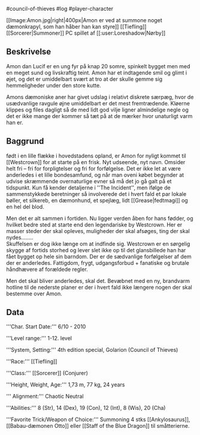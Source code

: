 #council-of-thieves #log #player-character

[[Image:Amon.jpg|right|400px|Amon er ved at summone noget dæmonkrapyl, som han håber han kan styre]]
[[Tiefling]] [[Sorcerer|Summoner]] PC spillet af [[:user:Loreshadow|Nørby]]

## Beskrivelse 

Amon dan Lucif er en ung fyr på knap 20 somre, spinkelt bygget men med en meget sund og livskraftig teint. Amon har et indtagende smil og glimt i øjet, og det er umiddelbart svært at tro at der skulle gemme sig hemmeligheder under den store kutte. 

Amons dæmoniske aner har givet udslag i relativt diskrete særpæg, hvor de usædvanlige ravgule øjne umiddelbart er det mest fremtrædende. Kløerne klippes og files dagligt så de med lidt god vilje ligner almindelige negle og det er ikke mange der kommer så tæt på at de mærker hvor unaturligt varm han er.

## Baggrund 

født i en lille flække i hovedstadens opland, er Amon for nyligt kommet til [[Westcrown]] for at starte på en frisk. Nyt udseende, nyt navn. Omsider helt fri – fri for forpligtelser og fri for forfølgelse. Det er ikke let at være anderledes i et lille bondesamfund, og når man oveni købet begynder at udvise skræmmende overnaturlige evner så må det jo gå galt på et tidspunkt. Kun få kender detaljerne i ''The Incident'', men ifølge de sammenstykkede beretninger så involverede det i hvert fald et par lokale bøller, et silkereb, en dæmonhund, et spejlæg, lidt [[Grease|fedtmagi]] og en hel del blod.

Men det er alt sammen i fortiden. Nu ligger verden åben for hans fødder, og hvilket bedre sted at starte end den legendariske by Westcrown. Her er masser steder der skal opleves, muligheder der skal afsøges, ting der skal nydes…..... <br>
Skuffelsen er dog ikke længe om at indfinde sig. Westcrown er en sørgelig skygge af fortids storhed og lever slet ikke op til det glansbillede han har fået bygget op hele sin barndom. Der er de sædvanlige forfølgelser af dem der er anderledes. Fattigdom, frygt, udgangsforbud + fanatiske og brutale håndhævere af forældede regler. 

Men det skal bliver anderledes, skal det. Bevæbnet med en ny, brandvarm hotline til de nederste planer er der i hvert fald ikke længere nogen der skal bestemme over Amon.

## Data 

'''Char. Start Date:''' 6/10 - 2010

'''Level range:''' 1-12. level 

'''System, Setting:''' 4th edition special, Golarion (Council of Thieves)

'''Race:''' [[Tiefling]] 

'''Class:''' [[Sorcerer]] (Conjurer)

'''Height, Weight, Age:''' 1,73 m, 77 kg, 24 years

''' Alignment:''' Chaotic Neutral

'''Abilities:''' 8 (Str), 14 (Dex), 19 (Con), 12 (Int), 8 (Wis), 20 (Cha) 

'''Favorite Trick/Weapon of Choice:''' Summoning 4 stks [[Ankylosaurus]], [[Babau-dæmonen Otto]] eller [[Staff of the Blue Dragon]] til småtterierne.
